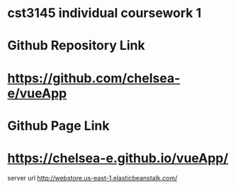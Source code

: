 # cst3145 individual coursework 1
# Github Repository Link
# https://github.com/chelsea-e/vueApp
# Github Page Link
# https://chelsea-e.github.io/vueApp/

server url
http://webstore.us-east-1.elasticbeanstalk.com/
